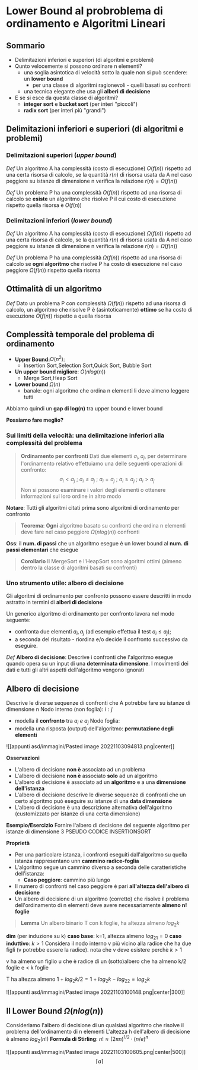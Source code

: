 
# Lower Bound al probroblema di ordinamento e Algoritmi Lineari

## Sommario

- Delimitazioni inferiori e superiori (di algoritmi e problemi)
- Qunto velocemente si possono ordinare n elementi?
	- una soglia asintotica di velocità sotto la quale non si può scendere: un **lower bound**
		- per una classe di algoritmi ragionevoli - quelli basati su confronti
	- una tecnica elegante che usa gli **alberi di decisione**
- E se si esce da questa classe di algoritmi?
	- **integer sort** e **bucket sort** (per interi "piccoli")
	- **radix sort** (per interi più "grandi")

## Delimitazioni inferiori e superiori (di algoritmi e problemi)

### Delimitazioni superiori (_upper bound_)
_Def_
Un algoritmo A ha complessità (costo di esecuzione) $O(f(n))$ rispetto ad una certa risorsa di calcolo, se la quantità $r(n)$ di risorsa usata da A nel caso peggiore su istanze di dimensione n verifica la relazione $r(n)=O(f(n))$

_Def_
Un problema P ha una complessità $O(f(n))$ rispetto ad una risorsa di calcolo se **esiste** un algoritmo che risolve P il cui costo di esecuzione rispetto quella risorsa è $O(f(n))$

### Delimitazioni inferiori (_lower bound_)
_Def_
Un algoritmo A ha complessità (costo di esecuzione) $\Omega(f(n))$ rispetto ad una certa risorsa di calcolo, se la quantità $r(n)$ di risorsa usata da A nel caso peggiore su istanze di dimensione n verifica la relazione $r(n)=\Omega(f(n))$

_Def_
Un problema P ha una complessità $\Omega(f(n))$ rispetto ad una risorsa di calcolo se **ogni algoritmo** che risolve P ha costo di esecuzione nel caso peggiore $\Omega(f(n))$ rispetto quella risorsa

## Ottimalità di un algoritmo
_Def_
Dato un problema P con complessità $\Omega(f(n))$ rispetto ad una risorsa di calcolo, un algoritmo che risolve P è (asintoticamente) **ottimo** se ha costo di esecuzione $O(f(n))$ rispetto a quella risorsa

## Complessità temporale del problema di ordinamento

- **Upper Bound:**$O(n^2)$:
	- Insertion Sort,Selection Sort,Quick Sort, Bubble Sort
- **Un upper bound migliore**: $O(n log(n))$
	- Merge Sort,Heap Sort
- **Lower bound** $\Omega(n)$
	- banale: ogni algoritmo che ordina n elementi li deve almeno leggere tutti

Abbiamo quindi un **gap di log(n)** tra upper bound e lower bound

**Possiamo fare meglio?**

### Sui limiti della velocità: una delimitazione inferiori alla complessità del problema

>**Ordinamento per confronti**
>Dati due elementi $a_i,a_j$, per determinare l'ordinamento relativo effettuiamo una delle seguenti operazioni di confronto:
>$$a_i\lt a_j\:;\:a_i\leq a_j\:;\:a_i=a_j\:;\:a_i\geq a_j\:;\:a_i\gt a_j$$
>Non si possono esaminare i valori degli elementi o ottenere informazioni sul loro ordine in altro modo

**Notare**: Tutti gli algoritmi citati prima sono algoritmi di ordinamento per confronto

>**Teorema**:
>**Ogni** algoritmo basato su confronti che ordina n elementi deve fare nel caso peggiore $\Omega(nlog(n))$ confronti

**Oss**: il **num. di passi** che un algoritmo esegue è un lower bound al **num. di passi elementari** che esegue

>**Corollario**
>Il MergeSort e l'HeapSort sono algoritmi ottimi (almeno dentro la classe di algoritmi basati su confronti)

### Uno strumento utile: albero di decisione

Gli algoritmi di ordinamento per confronto possono essere descritti in modo astratto in termini di **alberi di decisione**

Un generico algoritmo di ordinamento per confronto lavora nel modo seguente:
- confronta due elementi $a_i,a_j$ (ad esempio effettua il test $a_i\leq a_j$);
- a seconda del risultato - riordina e/o decide il confronto successivo da eseguire.

_Def_
**Albero di decisione**: Descrive i confronti che l'algoritmo esegue quando opera su un input di una **determinata dimensione**. I movimenti dei dati e tutti gli altri aspetti dell'algoritmo vengono ignorati

## Albero di decisione

Descrive le diverse sequenze di confronti che A potrebbe fare su istanze di dimensione n
Nodo interno (non foglia): $i:j$
- modella il **confronto** tra $a_i\:e\:a_j$
Nodo foglia:
- modella una risposta (output) dell'algoritmo: **permutazione degli elementi**

![[appunti asd/immagini/Pasted image 20221103094813.png|center]]

**Osservazioni**
- L'albero di decisione **non è** associato ad un problema
- L'albero di decisione **non è** associato **solo** ad un algoritmo
- L'albero di decisione è associato ad un **algoritmo** e a una **dimensione dell'istanza**
- L'albero di decisione descrive le diverse sequenze di confronti che un certo algoritmo può eseguire su istanze di una **data dimensione**
- L'albero di decisione è una descrizione alternativa dell'algoritmo (customizzato per istanze di una certa dimensione)

**Esempio/Esercizio**
Fornire l'albero di decisione del seguente algoritmo per istanze di dimensione 3
PSEUDO CODICE INSERTIONSORT

**Proprietà**
- Per una particolare istanza, i confronti eseguiti dall'algoritmo su quella istanza rappresentano unn **cammino radice-foglia**
- L'algoritmo segue un cammino diverso a seconda delle caratteristiche dell'istanza:
	- **Caso peggiore**: cammino più lungo
- Il numero di confronti nel caso peggiore è pari **all'altezza dell'albero di decisione**
- Un albero di decisione di un algoritmo (corretto) che risolve il problema dell'ordinamento di n elementi deve avere necessariamente **almeno n! foglie**

>**Lemma**
>Un albero binario T con k foglie, ha altezza almeno $log_2k$

**dim** (per induzione su k)
**caso base**: k=1, altezza almeno $log_21=0$
**caso induttivo**: $k\gt 1$
Considera il nodo interno v più vicino alla radice che ha due figli (v potrebbe essere la radice). nota che v deve esistere perchè $k\gt1$

v ha almeno un figlio u che è radice di un (sotto)albero che ha almeno k/2 foglie e $\lt$ k foglie

T ha altezza almeno
$1+log_2k/2=1+log_2k-log_22=log_2k$

![[appunti asd/immagini/Pasted image 20221103100148.png|center|300]]

## Il Lower Bound $\Omega(nlog(n))$

Consideriamo l'albero di decisione di un qualsiasi algoritmo che risolve il problema dell'ordinamento di n elementi
L'altezza h dell'albero di decisione è almeno $log_2(n!)$
**Formula di Stirling**: $n!\approx (2\pi n)^{1/2}\cdot(n/e)^n$

![[appunti asd/immagini/Pasted image 20221103100605.png|center|500]]
$$\lceil a\rceil$$

